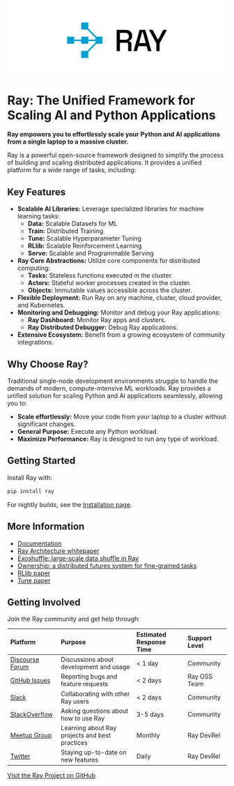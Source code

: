 <div align="center">
  <img src="https://github.com/ray-project/ray/raw/master/doc/source/images/ray_header_logo.png" alt="Ray Logo">
</div>

# Ray: The Unified Framework for Scaling AI and Python Applications

**Ray empowers you to effortlessly scale your Python and AI applications from a single laptop to a massive cluster.**

Ray is a powerful open-source framework designed to simplify the process of building and scaling distributed applications. It provides a unified platform for a wide range of tasks, including:

## Key Features

*   **Scalable AI Libraries:** Leverage specialized libraries for machine learning tasks:
    *   **Data:** Scalable Datasets for ML
    *   **Train:** Distributed Training
    *   **Tune:** Scalable Hyperparameter Tuning
    *   **RLlib:** Scalable Reinforcement Learning
    *   **Serve:** Scalable and Programmable Serving
*   **Ray Core Abstractions:** Utilize core components for distributed computing:
    *   **Tasks:** Stateless functions executed in the cluster.
    *   **Actors:** Stateful worker processes created in the cluster.
    *   **Objects:** Immutable values accessible across the cluster.
*   **Flexible Deployment:** Run Ray on any machine, cluster, cloud provider, and Kubernetes.
*   **Monitoring and Debugging:** Monitor and debug your Ray applications:
    *   **Ray Dashboard:** Monitor Ray apps and clusters.
    *   **Ray Distributed Debugger:** Debug Ray applications.
*   **Extensive Ecosystem:** Benefit from a growing ecosystem of community integrations.

## Why Choose Ray?

Traditional single-node development environments struggle to handle the demands of modern, compute-intensive ML workloads. Ray provides a unified solution for scaling Python and AI applications seamlessly, allowing you to:

*   **Scale effortlessly:** Move your code from your laptop to a cluster without significant changes.
*   **General Purpose:** Execute any Python workload.
*   **Maximize Performance:** Ray is designed to run any type of workload.

## Getting Started

Install Ray with:
```bash
pip install ray
```
For nightly builds, see the [Installation page](https://docs.ray.io/en/latest/ray-overview/installation.html).

## More Information

*   [Documentation](http://docs.ray.io/en/latest/index.html)
*   [Ray Architecture whitepaper](https://docs.google.com/document/d/1tBw9A4j62ruI5omIJbMxly-la5w4q_TjyJgJL_jN2fI/preview)
*   [Exoshuffle: large-scale data shuffle in Ray](https://arxiv.org/abs/2203.05072)
*   [Ownership: a distributed futures system for fine-grained tasks](https://www.usenix.org/system/files/nsdi21-wang.pdf)
*   [RLlib paper](https://arxiv.org/abs/1712.09381)
*   [Tune paper](https://arxiv.org/abs/1807.05118)

## Getting Involved

Join the Ray community and get help through:

| Platform          | Purpose                                       | Estimated Response Time | Support Level |
| :---------------- | :-------------------------------------------- | :---------------------- | :------------ |
| [Discourse Forum](https://discuss.ray.io/) | Discussions about development and usage | < 1 day               | Community     |
| [GitHub Issues](https://github.com/ray-project/ray/issues)  | Reporting bugs and feature requests       | < 2 days              | Ray OSS Team  |
| [Slack](https://www.ray.io/join-slack?utm_source=github&utm_medium=ray_readme&utm_campaign=getting_involved)     | Collaborating with other Ray users         | < 2 days              | Community     |
| [StackOverflow](https://stackoverflow.com/questions/tagged/ray)    | Asking questions about how to use Ray     | 3-5 days               | Community     |
| [Meetup Group](https://www.meetup.com/Bay-Area-Ray-Meetup/)       | Learning about Ray projects and best practices | Monthly                 | Ray DevRel    |
| [Twitter](https://x.com/raydistributed)        | Staying up-to-date on new features          | Daily                   | Ray DevRel    |

[Visit the Ray Project on GitHub](https://github.com/ray-project/ray)